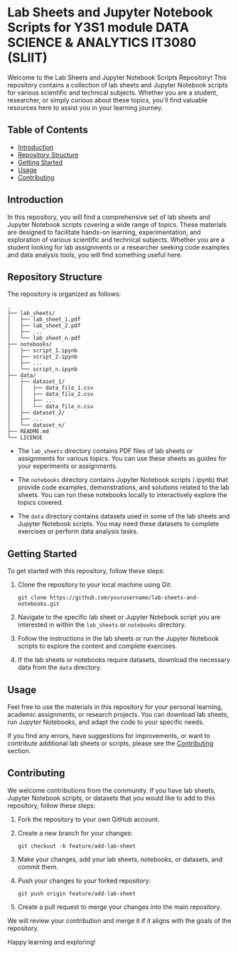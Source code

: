 # Lab Sheets and Jupyter Notebook Scripts for Y3S1 module DATA SCIENCE & ANALYTICS IT3080 (SLIIT)

Welcome to the Lab Sheets and Jupyter Notebook Scripts Repository! This repository contains a collection of lab sheets and Jupyter Notebook scripts for various scientific and technical subjects. Whether you are a student, researcher, or simply curious about these topics, you'll find valuable resources here to assist you in your learning journey.

## Table of Contents

- [Introduction](#introduction)
- [Repository Structure](#repository-structure)
- [Getting Started](#getting-started)
- [Usage](#usage)
- [Contributing](#contributing)

## Introduction

In this repository, you will find a comprehensive set of lab sheets and Jupyter Notebook scripts covering a wide range of topics. These materials are designed to facilitate hands-on learning, experimentation, and exploration of various scientific and technical subjects. Whether you are a student looking for lab assignments or a researcher seeking code examples and data analysis tools, you will find something useful here.

## Repository Structure

The repository is organized as follows:

```
.
├── lab_sheets/
│   ├── lab_sheet_1.pdf
│   ├── lab_sheet_2.pdf
│   ├── ...
│   └── lab_sheet_n.pdf
├── notebooks/
│   ├── script_1.ipynb
│   ├── script_2.ipynb
│   ├── ...
│   └── script_n.ipynb
├── data/
│   ├── dataset_1/
│   │   ├── data_file_1.csv
│   │   ├── data_file_2.csv
│   │   ├── ...
│   │   └── data_file_n.csv
│   ├── dataset_2/
│   ├── ...
│   └── dataset_n/
├── README.md
└── LICENSE
```

- The `lab_sheets` directory contains PDF files of lab sheets or assignments for various topics. You can use these sheets as guides for your experiments or assignments.

- The `notebooks` directory contains Jupyter Notebook scripts (.ipynb) that provide code examples, demonstrations, and solutions related to the lab sheets. You can run these notebooks locally to interactively explore the topics covered.

- The `data` directory contains datasets used in some of the lab sheets and Jupyter Notebook scripts. You may need these datasets to complete exercises or perform data analysis tasks.

## Getting Started

To get started with this repository, follow these steps:

1. Clone the repository to your local machine using Git:

   ```shell
   git clone https://github.com/yourusername/lab-sheets-and-notebooks.git
   ```

2. Navigate to the specific lab sheet or Jupyter Notebook script you are interested in within the `lab_sheets` or `notebooks` directory.

3. Follow the instructions in the lab sheets or run the Jupyter Notebook scripts to explore the content and complete exercises.

4. If the lab sheets or notebooks require datasets, download the necessary data from the `data` directory.

## Usage

Feel free to use the materials in this repository for your personal learning, academic assignments, or research projects. You can download lab sheets, run Jupyter Notebooks, and adapt the code to your specific needs.

If you find any errors, have suggestions for improvements, or want to contribute additional lab sheets or scripts, please see the [Contributing](#contributing) section.

## Contributing

We welcome contributions from the community. If you have lab sheets, Jupyter Notebook scripts, or datasets that you would like to add to this repository, follow these steps:

1. Fork the repository to your own GitHub account.

2. Create a new branch for your changes:

   ```shell
   git checkout -b feature/add-lab-sheet
   ```

3. Make your changes, add your lab sheets, notebooks, or datasets, and commit them.

4. Push your changes to your forked repository:

   ```shell
   git push origin feature/add-lab-sheet
   ```

5. Create a pull request to merge your changes into the main repository.

We will review your contribution and merge it if it aligns with the goals of the repository.



Happy learning and exploring!
